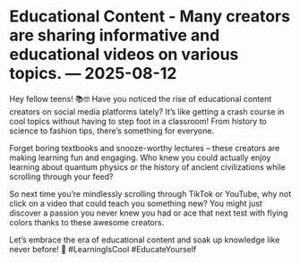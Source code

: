 # Educational Content - Many creators are sharing informative and educational videos on various topics. — 2025-08-12

Hey fellow teens! 📚🤓 Have you noticed the rise of educational content creators on social media platforms lately? It’s like getting a crash course in cool topics without having to step foot in a classroom! From history to science to fashion tips, there’s something for everyone.

Forget boring textbooks and snooze-worthy lectures – these creators are making learning fun and engaging. Who knew you could actually enjoy learning about quantum physics or the history of ancient civilizations while scrolling through your feed?

So next time you’re mindlessly scrolling through TikTok or YouTube, why not click on a video that could teach you something new? You might just discover a passion you never knew you had or ace that next test with flying colors thanks to these awesome creators.

Let’s embrace the era of educational content and soak up knowledge like never before! 🌟 #LearningIsCool #EducateYourself